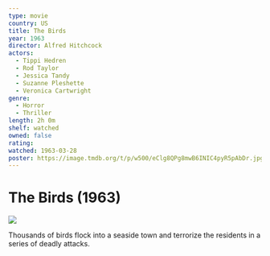 ```yaml
---
type: movie
country: US
title: The Birds
year: 1963
director: Alfred Hitchcock
actors:
  - Tippi Hedren
  - Rod Taylor
  - Jessica Tandy
  - Suzanne Pleshette
  - Veronica Cartwright
genre:
  - Horror
  - Thriller
length: 2h 0m
shelf: watched
owned: false
rating:
watched: 1963-03-28
poster: https://image.tmdb.org/t/p/w500/eClg8QPg8mwB6INIC4pyR5pAbDr.jpg
---
```


# The Birds (1963)

![](https://image.tmdb.org/t/p/w500/eClg8QPg8mwB6INIC4pyR5pAbDr.jpg)

Thousands of birds flock into a seaside town and terrorize the residents in a series of deadly attacks.